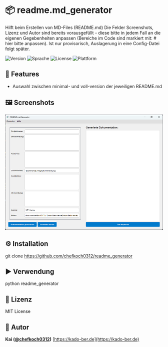 # **📦 readme.md_generator**

Hilft beim Erstellen von MD-Files (README.md)
Die Felder Screenshots, Lizenz und Autor sind bereits vorausgefüllt - diese bitte in jedem Fall an die eigenen Gegebenheiten anpassen (Bereiche im Code sind markiert mit: # hier bitte anpassen). Ist nur provisorisch, Auslagerung in eine Config-Datei folgt später.

![Version](https://img.shields.io/badge/version-1.0.0-blue)
![Sprache](https://img.shields.io/badge/Python-3.10%2B-blue)
![License](https://img.shields.io/badge/license-MIT-green)
![Plattform](https://img.shields.io/badge/platform-Windows%20%7C%20Linux-lightgrey)

## **🚀 Features**

- Auswahl zwischen minimal- und voll-version der jeweiligen README.md

## **🖼️ Screenshots**

![Screenshot](./images/screenshot.png)

## **⚙️ Installation**

git clone https://github.com/chefkoch0312/readme_generator

## **▶️ Verwendung**

python readme_generator

## **🧾 Lizenz**

MIT License

## **👤 Autor**

**Kai ([@chefkoch0312](https://github.com/chefkoch0312))**
[https://kado-ber.de](https://kado-ber.de)
